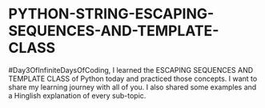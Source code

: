 # PYTHON-STRING-ESCAPING-SEQUENCES-AND-TEMPLATE-CLASS
#Day3OfInfiniteDaysOfCoding, I learned the ESCAPING SEQUENCES AND TEMPLATE CLASS of Python today and practiced those concepts. I want to share my learning journey with all of you. I also shared some examples and a Hinglish explanation of every sub-topic.
